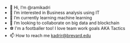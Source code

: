 - 👋 Hi, I’m @ramikadri
- 👀 I’m interested in Business analysis using IT
- 🌱 I’m currently learning machine learning
- 💞️ I’m looking to collaborate on big data and blockchain
- ⚽ I'm a footballer too! I love team work goals AKA Tactics
- 📫 How to reach me kadrir@brevard.edu

<!---
ramikadri/ramikadri is a ✨ special ✨ repository because its `README.md` (this file) appears on your GitHub profile.
You can click the Preview link to take a look at your changes.
--->
